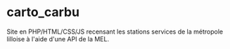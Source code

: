 # carto_carbu
Site en PHP/HTML/CSS/JS recensant les stations services de la métropole lilloise à l'aide d'une API de la MEL.
